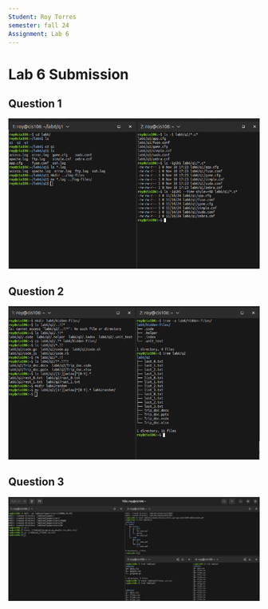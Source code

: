 ```yaml
---
Student: Roy Torres
semester: fall 24
Assignment: Lab 6
---
```


# Lab 6 Submission

## Question 1
![q1](q1.png)

## Question 2
![q2](q2.png)

## Question 3
![q3](q3.png)